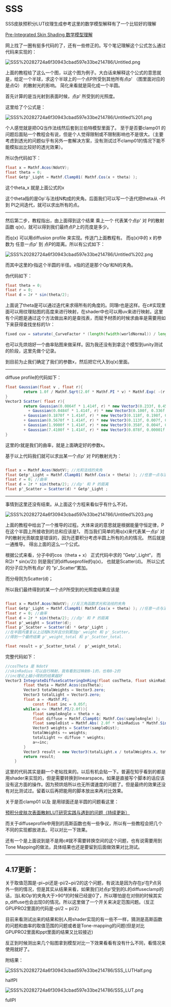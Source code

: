 # SSS

SSS皮肤预积分LUT纹理生成参考这里的数学模型解释有了一个比较好的理解

[Pre-Integrated Skin Shading 数学模型理解](https://zhuanlan.zhihu.com/p/56052015)

网上找了一圈有挺多代码的了，还有一些修正的。写个笔记理解这个公式怎么通过代码来实现的：

![SSS%20282724a6f30943cbad597e33be214786/Untitled.png](SSS%20282724a6f30943cbad597e33be214786/Untitled.png)

上面的教程给了这么一个图，以这个图为例子。大白话来解释这个公式的意思就是，给定一个半球，求这个半球上的一个点P所受到其他所有点p' （图里面对应的是点Q） 的散射光的影响。 简化来看就是简化成一个半圆。

首先计算的是当光射到表面时候，点p' 所受到的光照度。

这里给了个公式是：

![SSS%20282724a6f30943cbad597e33be214786/Untitled%201.png](SSS%20282724a6f30943cbad597e33be214786/Untitled%201.png)

个人感觉就是把OQ当作法线然后套到兰伯特模型里面了。 至于是否要clamp01 的问题后面贴一个教程会有说，但是个人觉得限制或不限制影响也不是很大。（主要考虑到透光的问题似乎有另外一套解决方案，没有测试过不clamp01的情况下能不能模拟出比较好的透光效果）。

所以伪代码如下：

```csharp
float x = Mathf.Acos(NdotV); 
float theta = 0; 
float Getp'_Light = Mathf.Clamp01( Mathf.Cos(x + theta) );
```

这个theta_x 就是上面公式的x

这个theta指的是Op'与法线N构成的夹角。后面我们可以写一个迭代把theta从 -PI 到 PI之间迭代，就可以求出所有的点。

---

然后第二步，教程指出，由上面得到这个结果 乘上一个 代表某个点p' 对 P的散射函数 q(x)，就可以得到我们最终点P上的亮度是多少。

而q(x) 可以用diffusion profile 来实现。传送门上面教程有。 而q(x)中的 x 的参数为 任意一点p' 到 点P的距离。所以有公式如下：

![SSS%20282724a6f30943cbad597e33be214786/Untitled%202.png](SSS%20282724a6f30943cbad597e33be214786/Untitled%202.png)

而其中这里的r指这个半圆的半径。x指的还是那个Op‘和N的夹角。

伪代码如下：

```csharp
float theta = 0; 
float r = 0;
float d = 2r * sin(theta/2);
```

上面说了theta是可以通过迭代来求得所有的角度的。同理r也是这样。在c#实现里面可以用纹理贴图的高度来进行映射，在shader中也可以用uv来进行映射。这里有个问题是通过这个方法做出来的是查找表，而赋予材质的时候求曲率是需要用如下来获得查找坐标的1/r：

```glsl
fixed cuv = saturate(_CurveFactor * (length(fwidth(worldNormal)) / length(fwidth(worldPos))))
```

也可以先烘焙好一个曲率贴图来做采样。因为我还没有到拿这个模型到unity测试的阶段，这里先做个记录。

到目前为止我们确定了我们的参数x，然后把它代入到q(x)里面。

---

diffuse profile的代码如下：

```csharp
float Gaussian(float v , float r){
        return 1.0f / Mathf.Sqrt(2.0f * Mathf.PI * v) * Mathf.Exp( -(r * r) / (2 * v) ); //2piv用的是根号还是2不确认    
}
Vector3 Scatter( float r){
        return Gaussian(0.0064f * 1.414f, r) * new Vector3(0.233f, 0.455f, 0.649f) 
          + Gaussian(0.0484f * 1.414f, r) * new Vector3(0.100f, 0.336f, 0.344f)
        + Gaussian(0.1870f * 1.414f, r) * new Vector3(0.118f, 0.198f, 0.000f)
        + Gaussian(0.5670f * 1.414f, r) * new Vector3(0.113f, 0.007f, 0.007f) 
        + Gaussian(1.9900f * 1.414f, r) * new Vector3(0.358f, 0.004f, 0.00001f) 
        + Gaussian(7.4100f * 1.414f, r) * new Vector3(0.078f, 0.00001f, 0.00001f); 
}
```

这里的r就是我们的曲率，就是上面确定好的参数x。

基于以上代码我们就可以求出某一个点p' 对 P的散射光为：

```csharp

float x = Mathf.Acos(NdotV); //光和法线的夹角
float Getp'_Light = Mathf.Clamp01( Mathf.Cos(x + theta) ); //任意一点与法线的夹角
float r = 0; //曲率
float d = 2r * sin(theta/2); //点p' 和 P 的距离
float p'_Scatter = Scatter(d) * Getp'_Light ;
```

---

事情到这里还没有结束。从上面这个方程来看似乎有什么不对。

![SSS%20282724a6f30943cbad597e33be214786/Untitled%203.png](SSS%20282724a6f30943cbad597e33be214786/Untitled%203.png)

上面的教程中给出了一个推导的过程。大体来说的意思就是根据能量守恒定律，P在这个半圆上所接收到的总和应该是1， 而当我们简单的用q(x)来代表某一点p’ 对 P的散射光贡献度是错误的，因为还要积分考虑半圆上所有的点的情况。 然后就是一通推导。 得出上面的这么一个公式。 

根据公式来看，分子中的cos（theta + x） 正式代码中求的 ”Getp'_Light“， 而R(2r * sin(x/2)) 则是我们的diffuseprofile的q(x)， 也就是Scatter(d)。 所以公式的分子应为所有点p' 的 ”p'_Scatter“累加。

而分母则为Scatter(d)；

所以我们最终得到的某一个点P所受到的光照度结果应该是

```csharp

float x = Mathf.Acos(NdotV); //反三角函数求光和法线的夹角
float Getp'_Light = Mathf.Clamp01( Mathf.Cos(x + theta) ); //任意一点与法线的夹角
float r = 0; //曲率
float d = 2r * sin(theta/2); //点p' 和 P 的距离
float p'_weight = Scatter(d);
float p'_Scatter = Scatter(d) * Getp'_Light ;
//在半圆内重复以上过程N次并且分别累加p'_weight 和 p'_Scatter。
//得到一个最终结果 p'_weight_total 和 p'_Scatter_total.

float result = p'_Scatter_total /  p'_weight_total;
```

完整代码如下：

```csharp
//cosTheta 是 NdotV
//skinRadius 可以自行映射，我有看到过映射0-1的，也有0-2的
//inc理论上越小得到的结果越好
Vector3 IntegrateDiffuseScatteringOnRing(float cosTheta, float skinRadius){ 
        float theta = Mathf.Acos(cosTheta);
        Vector3 totalWeights = Vector3.zero; 
        Vector3 totalLight = Vector3.zero; 
        float a = -Mathf.PI; 
	        const float inc = 0.05f;
        while(a <= (Mathf.PI/2.0f)){ 
            float sampleAngle = theta + a;
            float diffuse = Mathf.Clamp01( Mathf.Cos(sampleAngle) ); 
            float sampleDist = Mathf.Abs( 2.0f * skinRadius * Mathf.Sin(a * 0.5f) ); 
            Vector3 weights = Scatter(sampleDist);
            totalWeights += weights; 
            totalLight += diffuse * weights; 
            a+=inc; 
        }
        Vector3 result = new Vector3(totalLight.x / totalWeights.x, totalLight.y / totalWeights.y, totalLight.z / totalWeights.z);
        return result;
    }
```

这里的代码其实是翻一个老帖找来的。以后有机会贴一下。普遍在知乎看到的都是用shader来实现的，但是需要转换到linearspace。如果是直接写个脚本的话应该没有这方面的操作。因为预烘焙所以也无所谓速度的问题了。但是最终的效果还没有对比测试过。留着以后再把能用的脚本放出来再对比效果。

关于是否clamp01 以及 是用球面还是半圆的问题看这里：

[预积分皮肤次表面散射LUT研究实践与遇到的问题（持续更新）](https://zhuanlan.zhihu.com/p/304213775)

而关于diffuseprofile中用到的高斯函数也有一些争议，所以有一些教程会把几个不同的实现都放进去。可以对比一下效果。

还有一个是上面说到是不是用c#就不需要转换空间的这个问题，也有说需要用到Tone Mapping的做法，具体结果也还是要留到后面做效果对比测试。

---

## 4.17更新：

关于取值范围是-pi~pi还是-pi/2~pi/2的这个问题，有说法是因为存在p‘在P点另外一侧的情况，但是其实从结果来看，如果我们对点p’受到的L的diffuseclamp的话，当L和Op‘的夹角大于>90°的时候已经是0了，所以哪怕是在对侧的时候其实p_diffuse也会出现0的情况。所以这里做了一个开关来决定范围问题。（反正GPUPRO2里面的代码是-pi/2 ~ pi/2）

目前来看测试出来的结果和别人用shader实现的有一些不一样，猜测是高斯函数的问题和曲率的取值范围的问题或者是Tone-mapping的问题(但是对比GPUPRO2里面和ppt里面的结果又比较接近)

反正到时候测出来几个贴图拿到模型对比一下效果看看有没有什么不同，看情况来使用就好了。

附结果：

![SSS%20282724a6f30943cbad597e33be214786/SSS_LUTHalf.png](SSS%20282724a6f30943cbad597e33be214786/SSS_LUTHalf.png)

halfPI

![SSS%20282724a6f30943cbad597e33be214786/SSS_LUT.png](SSS%20282724a6f30943cbad597e33be214786/SSS_LUT.png)

fullPI
